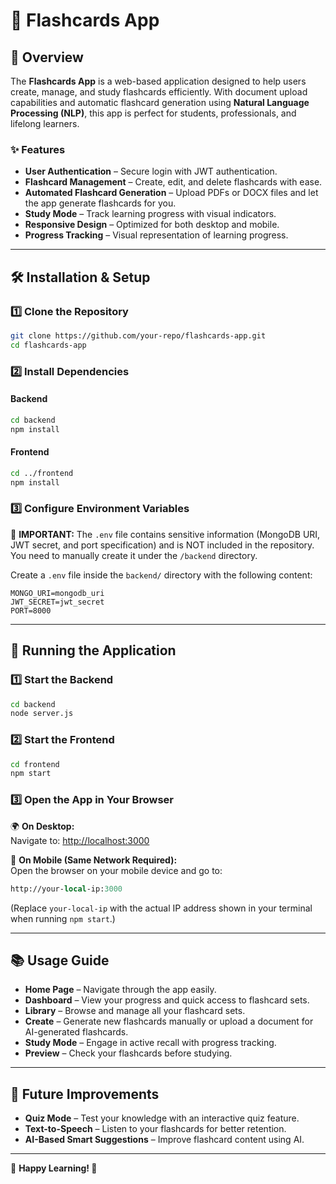 # 📖 Flashcards App

## 🚀 Overview

The **Flashcards App** is a web-based application designed to help users create, manage, and study flashcards efficiently. With document upload capabilities and automatic flashcard generation using **Natural Language Processing (NLP)**, this app is perfect for students, professionals, and lifelong learners.

### ✨ Features

- **User Authentication** – Secure login with JWT authentication.
- **Flashcard Management** – Create, edit, and delete flashcards with ease.
- **Automated Flashcard Generation** – Upload PDFs or DOCX files and let the app generate flashcards for you.
- **Study Mode** – Track learning progress with visual indicators.
- **Responsive Design** – Optimized for both desktop and mobile.
- **Progress Tracking** – Visual representation of learning progress.

---

## 🛠 Installation & Setup

### 1️⃣ Clone the Repository

```bash
git clone https://github.com/your-repo/flashcards-app.git
cd flashcards-app
```

### 2️⃣ Install Dependencies

#### Backend

```bash
cd backend
npm install
```

#### Frontend

```bash
cd ../frontend
npm install
```

### 3️⃣ Configure Environment Variables

🚨 **IMPORTANT:** The `.env` file contains sensitive information (MongoDB URI, JWT secret, and port specification) and is NOT included in the repository. You need to manually create it under the `/backend` directory.

Create a `.env` file inside the `backend/` directory with the following content:

```env
MONGO_URI=mongodb_uri
JWT_SECRET=jwt_secret
PORT=8000
```

---

## 🚀 Running the Application

### 1️⃣ Start the Backend

```bash
cd backend
node server.js
```

### 2️⃣ Start the Frontend

```bash
cd frontend
npm start
```

### 3️⃣ Open the App in Your Browser

🌍 **On Desktop:**  
Navigate to: [http://localhost:3000](http://localhost:3000)

📱 **On Mobile (Same Network Required):**  
Open the browser on your mobile device and go to:

```perl
http://your-local-ip:3000
```

(Replace `your-local-ip` with the actual IP address shown in your terminal when running `npm start`.)

---

## 📚 Usage Guide

- **Home Page** – Navigate through the app easily.
- **Dashboard** – View your progress and quick access to flashcard sets.
- **Library** – Browse and manage all your flashcard sets.
- **Create** – Generate new flashcards manually or upload a document for AI-generated flashcards.
- **Study Mode** – Engage in active recall with progress tracking.
- **Preview** – Check your flashcards before studying.

---

## 🔧 Future Improvements

- **Quiz Mode** – Test your knowledge with an interactive quiz feature.
- **Text-to-Speech** – Listen to your flashcards for better retention.
- **AI-Based Smart Suggestions** – Improve flashcard content using AI.

---

📝 **Happy Learning! 🚀**
